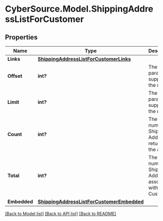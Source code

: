 # CyberSource.Model.ShippingAddressListForCustomer
## Properties

Name | Type | Description | Notes
------------ | ------------- | ------------- | -------------
**Links** | [**ShippingAddressListForCustomerLinks**](ShippingAddressListForCustomerLinks.md) |  | [optional] 
**Offset** | **int?** | The offset parameter supplied in the request. | [optional] 
**Limit** | **int?** | The limit parameter supplied in the request. | [optional] 
**Count** | **int?** | The number of Shipping Addresses returned in the array. | [optional] 
**Total** | **int?** | The total number of Shipping Addresses associated with the Customer. | [optional] 
**Embedded** | [**ShippingAddressListForCustomerEmbedded**](ShippingAddressListForCustomerEmbedded.md) |  | [optional] 

[[Back to Model list]](../README.md#documentation-for-models) [[Back to API list]](../README.md#documentation-for-api-endpoints) [[Back to README]](../README.md)

